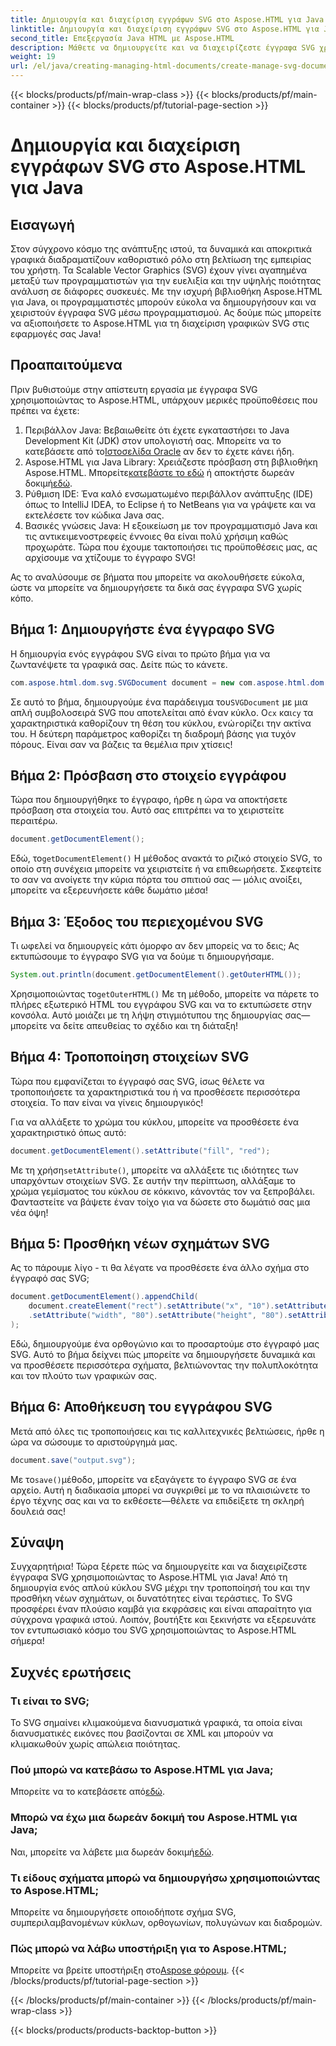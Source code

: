 ```yaml
---
title: Δημιουργία και διαχείριση εγγράφων SVG στο Aspose.HTML για Java
linktitle: Δημιουργία και διαχείριση εγγράφων SVG στο Aspose.HTML για Java
second_title: Επεξεργασία Java HTML με Aspose.HTML
description: Μάθετε να δημιουργείτε και να διαχειρίζεστε έγγραφα SVG χρησιμοποιώντας το Aspose.HTML για Java! Αυτός ο περιεκτικός οδηγός καλύπτει τα πάντα, από τη βασική δημιουργία έως την προηγμένη χειραγώγηση.
weight: 19
url: /el/java/creating-managing-html-documents/create-manage-svg-documents/
---
```


{{< blocks/products/pf/main-wrap-class >}}
{{< blocks/products/pf/main-container >}}
{{< blocks/products/pf/tutorial-page-section >}}

# Δημιουργία και διαχείριση εγγράφων SVG στο Aspose.HTML για Java

## Εισαγωγή
Στον σύγχρονο κόσμο της ανάπτυξης ιστού, τα δυναμικά και αποκριτικά γραφικά διαδραματίζουν καθοριστικό ρόλο στη βελτίωση της εμπειρίας του χρήστη. Τα Scalable Vector Graphics (SVG) έχουν γίνει αγαπημένα μεταξύ των προγραμματιστών για την ευελιξία και την υψηλής ποιότητας ανάλυση σε διάφορες συσκευές. Με την ισχυρή βιβλιοθήκη Aspose.HTML για Java, οι προγραμματιστές μπορούν εύκολα να δημιουργήσουν και να χειριστούν έγγραφα SVG μέσω προγραμματισμού. Ας δούμε πώς μπορείτε να αξιοποιήσετε το Aspose.HTML για τη διαχείριση γραφικών SVG στις εφαρμογές σας Java!
## Προαπαιτούμενα
Πριν βυθιστούμε στην απίστευτη εργασία με έγγραφα SVG χρησιμοποιώντας το Aspose.HTML, υπάρχουν μερικές προϋποθέσεις που πρέπει να έχετε:
1.  Περιβάλλον Java: Βεβαιωθείτε ότι έχετε εγκαταστήσει το Java Development Kit (JDK) στον υπολογιστή σας. Μπορείτε να το κατεβάσετε από το[Ιστοσελίδα Oracle](https://www.oracle.com/java/technologies/javase-jdk11-downloads.html) αν δεν το έχετε κάνει ήδη.
2.  Aspose.HTML για Java Library: Χρειάζεστε πρόσβαση στη βιβλιοθήκη Aspose.HTML. Μπορείτε[κατεβάστε το εδώ](https://releases.aspose.com/html/java/) ή αποκτήστε δωρεάν δοκιμή[εδώ](https://releases.aspose.com/).
3. Ρύθμιση IDE: Ένα καλό ενσωματωμένο περιβάλλον ανάπτυξης (IDE) όπως το IntelliJ IDEA, το Eclipse ή το NetBeans για να γράψετε και να εκτελέσετε τον κώδικα Java σας.
4. Βασικές γνώσεις Java: Η εξοικείωση με τον προγραμματισμό Java και τις αντικειμενοστρεφείς έννοιες θα είναι πολύ χρήσιμη καθώς προχωράτε.
Τώρα που έχουμε τακτοποιήσει τις προϋποθέσεις μας, ας αρχίσουμε να χτίζουμε το έγγραφο SVG!

Ας το αναλύσουμε σε βήματα που μπορείτε να ακολουθήσετε εύκολα, ώστε να μπορείτε να δημιουργήσετε τα δικά σας έγγραφα SVG χωρίς κόπο.
## Βήμα 1: Δημιουργήστε ένα έγγραφο SVG
Η δημιουργία ενός εγγράφου SVG είναι το πρώτο βήμα για να ζωντανέψετε τα γραφικά σας. Δείτε πώς το κάνετε.

```java
com.aspose.html.dom.svg.SVGDocument document = new com.aspose.html.dom.svg.SVGDocument("<svg xmlns='http://www.w3.org/2000/svg'><circle cx='50' cy='50' r='40'/></svg>", ".");
```

 Σε αυτό το βήμα, δημιουργούμε ένα παράδειγμα του`SVGDocument` με μια απλή συμβολοσειρά SVG που αποτελείται από έναν κύκλο. Ο`cx` και`cy` τα χαρακτηριστικά καθορίζουν τη θέση του κύκλου, ενώ`r`ορίζει την ακτίνα του. Η δεύτερη παράμετρος καθορίζει τη διαδρομή βάσης για τυχόν πόρους. Είναι σαν να βάζεις τα θεμέλια πριν χτίσεις!
## Βήμα 2: Πρόσβαση στο στοιχείο εγγράφου
Τώρα που δημιουργήθηκε το έγγραφο, ήρθε η ώρα να αποκτήσετε πρόσβαση στα στοιχεία του. Αυτό σας επιτρέπει να το χειριστείτε περαιτέρω.

```java
document.getDocumentElement();
```

 Εδώ, το`getDocumentElement()` Η μέθοδος ανακτά το ριζικό στοιχείο SVG, το οποίο στη συνέχεια μπορείτε να χειριστείτε ή να επιθεωρήσετε. Σκεφτείτε το σαν να ανοίγετε την κύρια πόρτα του σπιτιού σας — μόλις ανοίξει, μπορείτε να εξερευνήσετε κάθε δωμάτιο μέσα!
## Βήμα 3: Έξοδος του περιεχομένου SVG
Τι ωφελεί να δημιουργείς κάτι όμορφο αν δεν μπορείς να το δεις; Ας εκτυπώσουμε το έγγραφο SVG για να δούμε τι δημιουργήσαμε.

```java
System.out.println(document.getDocumentElement().getOuterHTML());
```

 Χρησιμοποιώντας το`getOuterHTML()` Με τη μέθοδο, μπορείτε να πάρετε το πλήρες εξωτερικό HTML του εγγράφου SVG και να το εκτυπώσετε στην κονσόλα. Αυτό μοιάζει με τη λήψη στιγμιότυπου της δημιουργίας σας—μπορείτε να δείτε απευθείας το σχέδιο και τη διάταξη!
## Βήμα 4: Τροποποίηση στοιχείων SVG
Τώρα που εμφανίζεται το έγγραφό σας SVG, ίσως θέλετε να τροποποιήσετε τα χαρακτηριστικά του ή να προσθέσετε περισσότερα στοιχεία. Το παν είναι να γίνεις δημιουργικός!

Για να αλλάξετε το χρώμα του κύκλου, μπορείτε να προσθέσετε ένα χαρακτηριστικό όπως αυτό:
```java
document.getDocumentElement().setAttribute("fill", "red");
```

 Με τη χρήση`setAttribute()`, μπορείτε να αλλάξετε τις ιδιότητες των υπαρχόντων στοιχείων SVG. Σε αυτήν την περίπτωση, αλλάξαμε το χρώμα γεμίσματος του κύκλου σε κόκκινο, κάνοντάς τον να ξεπροβάλει. Φανταστείτε να βάψετε έναν τοίχο για να δώσετε στο δωμάτιό σας μια νέα όψη!
## Βήμα 5: Προσθήκη νέων σχημάτων SVG
Ας το πάρουμε λίγο - τι θα λέγατε να προσθέσετε ένα άλλο σχήμα στο έγγραφό σας SVG; 

```java
document.getDocumentElement().appendChild(
    document.createElement("rect").setAttribute("x", "10").setAttribute("y", "10")
    .setAttribute("width", "80").setAttribute("height", "80").setAttribute("fill", "blue")
);
```

Εδώ, δημιουργούμε ένα ορθογώνιο και το προσαρτούμε στο έγγραφό μας SVG. Αυτό το βήμα δείχνει πώς μπορείτε να δημιουργήσετε δυναμικά και να προσθέσετε περισσότερα σχήματα, βελτιώνοντας την πολυπλοκότητα και τον πλούτο των γραφικών σας.
## Βήμα 6: Αποθήκευση του εγγράφου SVG
Μετά από όλες τις τροποποιήσεις και τις καλλιτεχνικές βελτιώσεις, ήρθε η ώρα να σώσουμε το αριστούργημά μας.

```java
document.save("output.svg");
```

 Με το`save()`μέθοδο, μπορείτε να εξαγάγετε το έγγραφο SVG σε ένα αρχείο. Αυτή η διαδικασία μπορεί να συγκριθεί με το να πλαισιώνετε το έργο τέχνης σας και να το εκθέσετε—θέλετε να επιδείξετε τη σκληρή δουλειά σας!
## Σύναψη
Συγχαρητήρια! Τώρα ξέρετε πώς να δημιουργείτε και να διαχειρίζεστε έγγραφα SVG χρησιμοποιώντας το Aspose.HTML για Java! Από τη δημιουργία ενός απλού κύκλου SVG μέχρι την τροποποίησή του και την προσθήκη νέων σχημάτων, οι δυνατότητες είναι τεράστιες. Το SVG προσφέρει έναν πλούσιο καμβά για εκφράσεις και είναι απαραίτητο για σύγχρονα γραφικά ιστού. Λοιπόν, βουτήξτε και ξεκινήστε να εξερευνάτε τον εντυπωσιακό κόσμο του SVG χρησιμοποιώντας το Aspose.HTML σήμερα!
## Συχνές ερωτήσεις
### Τι είναι το SVG;
Το SVG σημαίνει κλιμακούμενα διανυσματικά γραφικά, τα οποία είναι διανυσματικές εικόνες που βασίζονται σε XML και μπορούν να κλιμακωθούν χωρίς απώλεια ποιότητας.
### Πού μπορώ να κατεβάσω το Aspose.HTML για Java;
 Μπορείτε να το κατεβάσετε από[εδώ](https://releases.aspose.com/html/java/).
### Μπορώ να έχω μια δωρεάν δοκιμή του Aspose.HTML για Java;
 Ναι, μπορείτε να λάβετε μια δωρεάν δοκιμή[εδώ](https://releases.aspose.com/).
### Τι είδους σχήματα μπορώ να δημιουργήσω χρησιμοποιώντας το Aspose.HTML;
Μπορείτε να δημιουργήσετε οποιοδήποτε σχήμα SVG, συμπεριλαμβανομένων κύκλων, ορθογωνίων, πολυγώνων και διαδρομών.
### Πώς μπορώ να λάβω υποστήριξη για το Aspose.HTML;
Μπορείτε να βρείτε υποστήριξη στο[Aspose φόρουμ](https://forum.aspose.com/c/html/29).
{{< /blocks/products/pf/tutorial-page-section >}}

{{< /blocks/products/pf/main-container >}}
{{< /blocks/products/pf/main-wrap-class >}}

{{< blocks/products/products-backtop-button >}}
